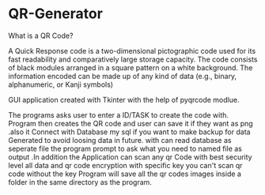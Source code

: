 # QR-Generator


What is a QR Code?

A Quick Response code is a two-dimensional pictographic code used for its fast readability and comparatively large storage capacity. The code consists of black modules arranged in a square pattern on a white background. The information encoded can be made up of any kind of data (e.g., binary, alphanumeric, or Kanji symbols)



 GUI application created with Tkinter with the help of pyqrcode modlue.

The programs asks user to enter a ID/TASK to create the code with. Program then creates the QR code
and user can save it if they want as png  .also it Connect with Database my sql if you want to make backup for data Generated to avoid loosing data 
in future. with can read database as seperate file the program prompt to ask what you need to named file as output 
.In addition the Application can  scan any qr Code 
with best security level  all data and qr code encryption with specific key you can't scan qr code without the key 
Program will save all the qr  codes images inside a folder in the same directory as the program.
